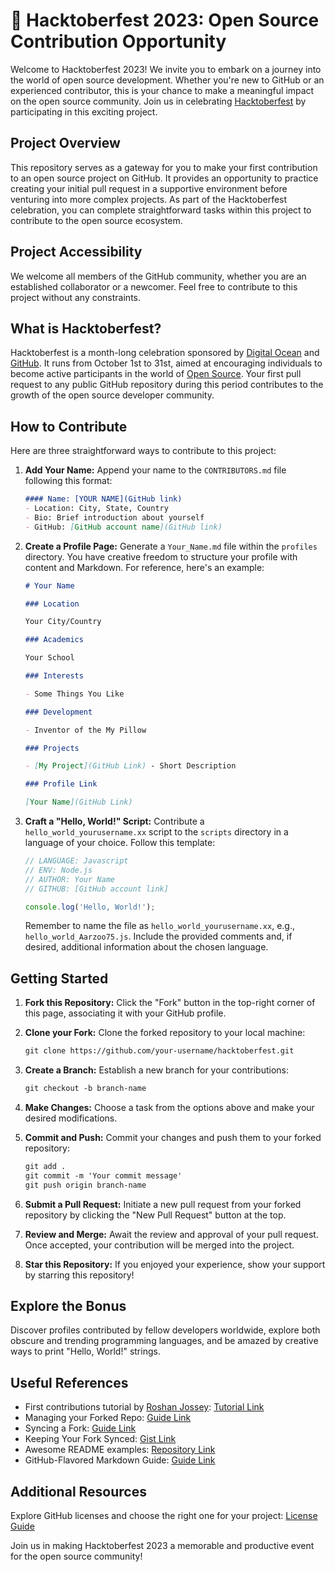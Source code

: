 # 🚀 Hacktoberfest 2023: Open Source Contribution Opportunity

Welcome to Hacktoberfest 2023! We invite you to embark on a journey into the world of open source development. Whether you're new to GitHub or an experienced contributor, this is your chance to make a meaningful impact on the open source community. Join us in celebrating [Hacktoberfest](https://hacktoberfest.com/) by participating in this exciting project.

## Project Overview

This repository serves as a gateway for you to make your first contribution to an open source project on GitHub. It provides an opportunity to practice creating your initial pull request in a supportive environment before venturing into more complex projects. As part of the Hacktoberfest celebration, you can complete straightforward tasks within this project to contribute to the open source ecosystem.

## Project Accessibility

We welcome all members of the GitHub community, whether you are an established collaborator or a newcomer. Feel free to contribute to this project without any constraints.

## What is Hacktoberfest?

Hacktoberfest is a month-long celebration sponsored by [Digital Ocean](https://hacktoberfest.digitalocean.com/) and [GitHub](https://github.com/). It runs from October 1st to 31st, aimed at encouraging individuals to become active participants in the world of [Open Source](https://github.com/open-source). Your first pull request to any public GitHub repository during this period contributes to the growth of the open source developer community.

## How to Contribute

Here are three straightforward ways to contribute to this project:

1. **Add Your Name:** Append your name to the `CONTRIBUTORS.md` file following this format:

   ```markdown
   #### Name: [YOUR NAME](GitHub link)
   - Location: City, State, Country
   - Bio: Brief introduction about yourself
   - GitHub: [GitHub account name](GitHub link)
   ```

2. **Create a Profile Page:** Generate a `Your_Name.md` file within the `profiles` directory. You have creative freedom to structure your profile with content and Markdown. For reference, here's an example:

   ```markdown
   # Your Name

   ### Location

   Your City/Country

   ### Academics

   Your School

   ### Interests

   - Some Things You Like

   ### Development

   - Inventor of the My Pillow

   ### Projects

   - [My Project](GitHub Link) - Short Description 

   ### Profile Link

   [Your Name](GitHub Link)
   ```

3. **Craft a "Hello, World!" Script:** Contribute a `hello_world_yourusername.xx` script to the `scripts` directory in a language of your choice. Follow this template:

   ```Javascript
   // LANGUAGE: Javascript
   // ENV: Node.js
   // AUTHOR: Your Name
   // GITHUB: [GitHub account link]

   console.log('Hello, World!');
   ```

   Remember to name the file as `hello_world_yourusername.xx`, e.g., `hello_world_Aarzoo75.js`. Include the provided comments and, if desired, additional information about the chosen language.

## Getting Started

1. **Fork this Repository:** Click the "Fork" button in the top-right corner of this page, associating it with your GitHub profile.

2. **Clone your Fork:** Clone the forked repository to your local machine:

   ```markdown
   git clone https://github.com/your-username/hacktoberfest.git
   ```

3. **Create a Branch:** Establish a new branch for your contributions:

   ```markdown
   git checkout -b branch-name
   ```

4. **Make Changes:** Choose a task from the options above and make your desired modifications.

5. **Commit and Push:** Commit your changes and push them to your forked repository:

   ```markdown
   git add .
   git commit -m 'Your commit message'
   git push origin branch-name
   ```

6. **Submit a Pull Request:** Initiate a new pull request from your forked repository by clicking the "New Pull Request" button at the top.

7. **Review and Merge:** Await the review and approval of your pull request. Once accepted, your contribution will be merged into the project.

8. **Star this Repository:** If you enjoyed your experience, show your support by starring this repository!

## Explore the Bonus

Discover profiles contributed by fellow developers worldwide, explore both obscure and trending programming languages, and be amazed by creative ways to print "Hello, World!" strings.

## Useful References

- First contributions tutorial by [Roshan Jossey](https://github.com/Roshanjossey): [Tutorial Link](https://github.com/Roshanjossey/first-contributions)
- Managing your Forked Repo: [Guide Link](https://help.github.com/articles/fork-a-repo/)
- Syncing a Fork: [Guide Link](https://help.github.com/articles/syncing-a-fork/)
- Keeping Your Fork Synced: [Gist Link](https://gist.github.com/CristinaSolana/1885435)
- Awesome README examples: [Repository Link](https://github.com/sindresorhus/awesome)
- GitHub-Flavored Markdown Guide: [Guide Link](https://guides.github.com/features/mastering-markdown/)

## Additional Resources

Explore GitHub licenses and choose the right one for your project: [License Guide](https://choosealicense.com)

Join us in making Hacktoberfest 2023 a memorable and productive event for the open source community!
